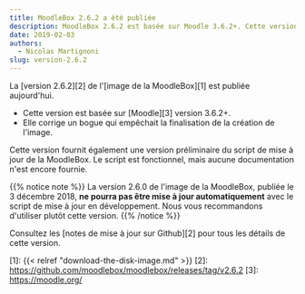 ```yaml
---
title: MoodleBox 2.6.2 a été publiée
description: MoodleBox 2.6.2 est basée sur Moodle 3.6.2+. Cette version corrige un bogue qui empêchait la finalisation de la création de l'image.
date: 2019-02-03
authors:
  - Nicolas Martignoni
slug: version-2.6.2
---
```


La [version 2.6.2][2] de l'[image  de la MoodleBox][1] est publiée aujourd'hui.

  - Cette version est basée sur [Moodle][3] version 3.6.2+.
  - Elle corrige un bogue qui empêchait la finalisation de la création de l'image.

Cette version fournit également une version préliminaire du script de mise à jour de la MoodleBox. Le script est fonctionnel, mais aucune documentation n'est encore fournie.

{{% notice note %}}
La version 2.6.0 de l'image de la MoodleBox, publiée le 3 décembre 2018, __ne pourra pas être mise à jour automatiquement__ avec le script de mise à jour en développement. Nous vous recommandons d'utiliser plutôt cette version.
{{% /notice %}}

Consultez les [notes de mise à jour sur Github][2] pour tous les détails de cette version.

 [1]: {{< relref "download-the-disk-image.md" >}}
 [2]: https://github.com/moodlebox/moodlebox/releases/tag/v2.6.2
 [3]: https://moodle.org/
